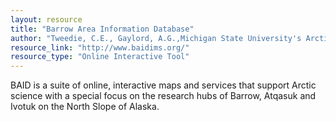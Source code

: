 ```yaml
---
layout: resource
title: "Barrow Area Information Database"
author: "Tweedie, C.E., Gaylord, A.G.,Michigan State University's Arctic Ecology Laboratory and the Barrow Arctic Science Consortium "
resource_link: "http://www.baidims.org/"
resource_type: "Online Interactive Tool"
---
```


BAID is a suite of online, interactive maps and services that support Arctic science with a special focus on the research hubs of Barrow, Atqasuk and Ivotuk on the North Slope of Alaska.
